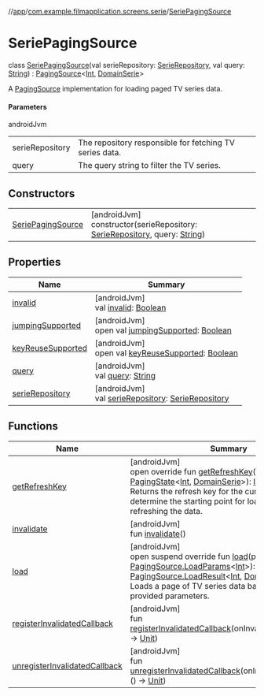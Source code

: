 //[app](../../../index.md)/[com.example.filmapplication.screens.serie](../index.md)/[SeriePagingSource](index.md)

# SeriePagingSource

class [SeriePagingSource](index.md)(val serieRepository: [SerieRepository](../../com.example.filmapplication.repository/-serie-repository/index.md), val query: [String](https://kotlinlang.org/api/latest/jvm/stdlib/kotlin/-string/index.html)) : [PagingSource](https://developer.android.com/reference/kotlin/androidx/paging/PagingSource.html)&lt;[Int](https://kotlinlang.org/api/latest/jvm/stdlib/kotlin/-int/index.html), [DomainSerie](../../com.example.filmapplication.domain/-domain-serie/index.md)&gt; 

A [PagingSource](https://developer.android.com/reference/kotlin/androidx/paging/PagingSource.html) implementation for loading paged TV series data.

#### Parameters

androidJvm

| | |
|---|---|
| serieRepository | The repository responsible for fetching TV series data. |
| query | The query string to filter the TV series. |

## Constructors

| | |
|---|---|
| [SeriePagingSource](-serie-paging-source.md) | [androidJvm]<br>constructor(serieRepository: [SerieRepository](../../com.example.filmapplication.repository/-serie-repository/index.md), query: [String](https://kotlinlang.org/api/latest/jvm/stdlib/kotlin/-string/index.html)) |

## Properties

| Name | Summary |
|---|---|
| [invalid](index.md#-162919568%2FProperties%2F-912451524) | [androidJvm]<br>val [invalid](index.md#-162919568%2FProperties%2F-912451524): [Boolean](https://kotlinlang.org/api/latest/jvm/stdlib/kotlin/-boolean/index.html) |
| [jumpingSupported](index.md#242546777%2FProperties%2F-912451524) | [androidJvm]<br>open val [jumpingSupported](index.md#242546777%2FProperties%2F-912451524): [Boolean](https://kotlinlang.org/api/latest/jvm/stdlib/kotlin/-boolean/index.html) |
| [keyReuseSupported](index.md#-439827890%2FProperties%2F-912451524) | [androidJvm]<br>open val [keyReuseSupported](index.md#-439827890%2FProperties%2F-912451524): [Boolean](https://kotlinlang.org/api/latest/jvm/stdlib/kotlin/-boolean/index.html) |
| [query](query.md) | [androidJvm]<br>val [query](query.md): [String](https://kotlinlang.org/api/latest/jvm/stdlib/kotlin/-string/index.html) |
| [serieRepository](serie-repository.md) | [androidJvm]<br>val [serieRepository](serie-repository.md): [SerieRepository](../../com.example.filmapplication.repository/-serie-repository/index.md) |

## Functions

| Name | Summary |
|---|---|
| [getRefreshKey](get-refresh-key.md) | [androidJvm]<br>open override fun [getRefreshKey](get-refresh-key.md)(state: [PagingState](https://developer.android.com/reference/kotlin/androidx/paging/PagingState.html)&lt;[Int](https://kotlinlang.org/api/latest/jvm/stdlib/kotlin/-int/index.html), [DomainSerie](../../com.example.filmapplication.domain/-domain-serie/index.md)&gt;): [Int](https://kotlinlang.org/api/latest/jvm/stdlib/kotlin/-int/index.html)?<br>Returns the refresh key for the current state, used to determine the starting point for loading when refreshing the data. |
| [invalidate](index.md#1106667736%2FFunctions%2F-912451524) | [androidJvm]<br>fun [invalidate](index.md#1106667736%2FFunctions%2F-912451524)() |
| [load](load.md) | [androidJvm]<br>open suspend override fun [load](load.md)(params: [PagingSource.LoadParams](https://developer.android.com/reference/kotlin/androidx/paging/PagingSource.LoadParams.html)&lt;[Int](https://kotlinlang.org/api/latest/jvm/stdlib/kotlin/-int/index.html)&gt;): [PagingSource.LoadResult](https://developer.android.com/reference/kotlin/androidx/paging/PagingSource.LoadResult.html)&lt;[Int](https://kotlinlang.org/api/latest/jvm/stdlib/kotlin/-int/index.html), [DomainSerie](../../com.example.filmapplication.domain/-domain-serie/index.md)&gt;<br>Loads a page of TV series data based on the provided parameters. |
| [registerInvalidatedCallback](index.md#-395603798%2FFunctions%2F-912451524) | [androidJvm]<br>fun [registerInvalidatedCallback](index.md#-395603798%2FFunctions%2F-912451524)(onInvalidatedCallback: () -&gt; [Unit](https://kotlinlang.org/api/latest/jvm/stdlib/kotlin/-unit/index.html)) |
| [unregisterInvalidatedCallback](index.md#814983601%2FFunctions%2F-912451524) | [androidJvm]<br>fun [unregisterInvalidatedCallback](index.md#814983601%2FFunctions%2F-912451524)(onInvalidatedCallback: () -&gt; [Unit](https://kotlinlang.org/api/latest/jvm/stdlib/kotlin/-unit/index.html)) |
